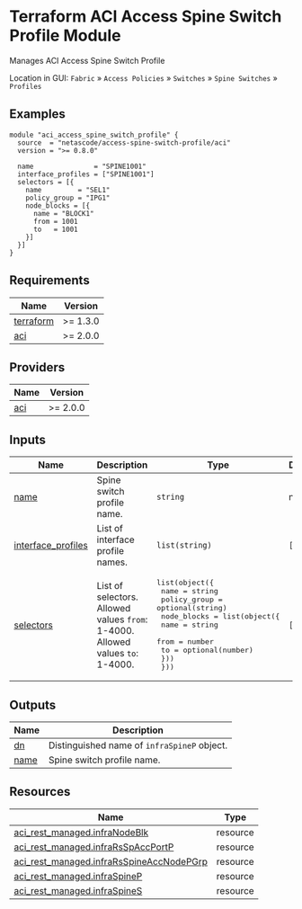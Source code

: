 <!-- BEGIN_TF_DOCS -->
# Terraform ACI Access Spine Switch Profile Module

Manages ACI Access Spine Switch Profile

Location in GUI:
`Fabric` » `Access Policies` » `Switches` » `Spine Switches` » `Profiles`

## Examples

```hcl
module "aci_access_spine_switch_profile" {
  source  = "netascode/access-spine-switch-profile/aci"
  version = ">= 0.8.0"

  name               = "SPINE1001"
  interface_profiles = ["SPINE1001"]
  selectors = [{
    name         = "SEL1"
    policy_group = "IPG1"
    node_blocks = [{
      name = "BLOCK1"
      from = 1001
      to   = 1001
    }]
  }]
}
```

## Requirements

| Name | Version |
|------|---------|
| <a name="requirement_terraform"></a> [terraform](#requirement\_terraform) | >= 1.3.0 |
| <a name="requirement_aci"></a> [aci](#requirement\_aci) | >= 2.0.0 |

## Providers

| Name | Version |
|------|---------|
| <a name="provider_aci"></a> [aci](#provider\_aci) | >= 2.0.0 |

## Inputs

| Name | Description | Type | Default | Required |
|------|-------------|------|---------|:--------:|
| <a name="input_name"></a> [name](#input\_name) | Spine switch profile name. | `string` | n/a | yes |
| <a name="input_interface_profiles"></a> [interface\_profiles](#input\_interface\_profiles) | List of interface profile names. | `list(string)` | `[]` | no |
| <a name="input_selectors"></a> [selectors](#input\_selectors) | List of selectors. Allowed values `from`: 1-4000. Allowed values `to`: 1-4000. | <pre>list(object({<br>    name         = string<br>    policy_group = optional(string)<br>    node_blocks = list(object({<br>      name = string<br>      from = number<br>      to   = optional(number)<br>    }))<br>  }))</pre> | `[]` | no |

## Outputs

| Name | Description |
|------|-------------|
| <a name="output_dn"></a> [dn](#output\_dn) | Distinguished name of `infraSpineP` object. |
| <a name="output_name"></a> [name](#output\_name) | Spine switch profile name. |

## Resources

| Name | Type |
|------|------|
| [aci_rest_managed.infraNodeBlk](https://registry.terraform.io/providers/CiscoDevNet/aci/latest/docs/resources/rest_managed) | resource |
| [aci_rest_managed.infraRsSpAccPortP](https://registry.terraform.io/providers/CiscoDevNet/aci/latest/docs/resources/rest_managed) | resource |
| [aci_rest_managed.infraRsSpineAccNodePGrp](https://registry.terraform.io/providers/CiscoDevNet/aci/latest/docs/resources/rest_managed) | resource |
| [aci_rest_managed.infraSpineP](https://registry.terraform.io/providers/CiscoDevNet/aci/latest/docs/resources/rest_managed) | resource |
| [aci_rest_managed.infraSpineS](https://registry.terraform.io/providers/CiscoDevNet/aci/latest/docs/resources/rest_managed) | resource |
<!-- END_TF_DOCS -->